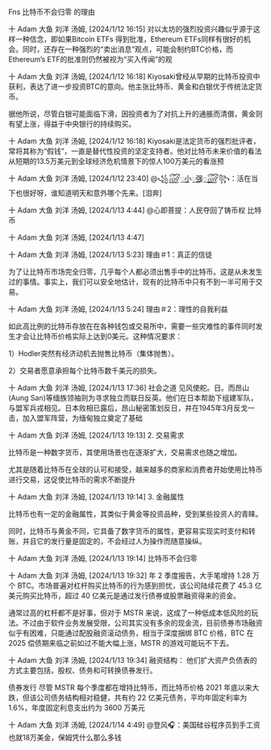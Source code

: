 Fns  比特币不会归零 的理由 

十 Adam 大鱼 刘洋 汤姆, [2024/1/12 16:15]
对以太坊的强烈投资兴趣似乎源于这样一种信念，即如果Bitcoin ETFs 得到批准，Ethereum ETFs同样有很好的机会。同时，还存在一种强烈的“卖出消息”观点，可能会制约BTC价格，而Ethereum’s ETF的批准则仍然被视为“买入传闻”的观

十 Adam 大鱼 刘洋 汤姆, [2024/1/12 16:18]
Kiyosaki曾经从早期的比特币投资中获利，表达了进一步投资BTC的意向。他主张比特币、黄金和白银优于传统法定货币。

据他所说，尽管白银可能面临下滑，因投资者为了对抗上升的通脹而清償，黄金则有望上涨，得益于中央银行的持续购买。

十 Adam 大鱼 刘洋 汤姆, [2024/1/12 16:18]
Kiyosaki是法定货币的强烈批评者，常将其称为“假钱”，一直是替代性投资的坚定支持者。他对比特币未来价值的看法从短期的13.5万美元到全球经济危机情景下的惊人100万美元的看涨预

十 Adam 大鱼 刘洋 汤姆, [2024/1/12 23:40]
@꧁꫞꯭小꯭强꯭꫞꧂：活在当下也很好呀，谁知道明天和意外哪个先来。[泪奔]

十 Adam 大鱼 刘洋 汤姆, [2024/1/13 4:44]
@心即菩提：人民夺回了铸币权  比特币

十 Adam 大鱼 刘洋 汤姆, [2024/1/13 4:47]


十 Adam 大鱼 刘洋 汤姆, [2024/1/13 5:23]
理由＃1：真正的信徒



为了让比特币市场完全归零，几乎每个人都必须出售手中的比特币。这是从未发生过的事情。事实上，我们可以安全地估计，现有的比特币中只有不到一半可用于交易。

十 Adam 大鱼 刘洋 汤姆, [2024/1/13 5:24]
理由＃2：理性的自我利益

如此高比例的比特币存放在在各种钱包或交易所中，需要一些灾难性的事件同时发生才会让比特币价格实际上达到0美元。这种情况要求：

1）Hodler突然有经济动机去抛售比特币（集体抛售）。

2）交易者愿意承担每个比特币数千美元的损失。

十 Adam 大鱼 刘洋 汤姆, [2024/1/13 17:36]
社会之道 见风使舵。日。而昂山(Aung San)等缅族领袖则为寻求独立而联日反英。他们在日本帮助下组建军队，与盟军兵戎相见。日本败相已露后，昂山秘密策划反日，并在1945年3月反戈一击，加入盟军阵营，为缅甸独立奠定了基础

十 Adam 大鱼 刘洋 汤姆, [2024/1/13 19:13]
2. 交易需求

比特币是一种数字货币，其使用场景也在逐渐扩大，交易需求也随之增加。

尤其是随着比特币在全球的认可和接受，越来越多的商家和消费者开始使用比特币进行交易，这促使比特币的需求不断提升

十 Adam 大鱼 刘洋 汤姆, [2024/1/13 19:14]
3. 金融属性

比特币也有一定的金融属性，其类似于黄金等投资品种，受到某些投资人的青睐。

同时，比特币与黄金不同，它具备了数字货币的属性，更容易实现实时支付和转账，并且它的发行量是固定的，不会经过人为操作而随意操纵。

十 Adam 大鱼 刘洋 汤姆, [2024/1/13 19:14]
比特币不会归零

十 Adam 大鱼 刘洋 汤姆, [2024/1/13 19:32]
年 2 季度报告，大手笔增持 1.28 万个 BTC。市场普遍对杠杆购买比特币的行为感到担忧，该公司陆续花费了 45.3 亿美元购买比特币，超过 40 亿美元是通过发行债券或股票融资得来的资金。

通常过高的杠杆都不是好事，但对于 MSTR 来说，这成了一种低成本低风险的玩法。不过由于软件业务发展受限，公司其实没有多余的现金流，目前债券市场融资似乎有困难，只能通过配股融资滚动债务，相当于深度捆绑 BTC 价格，BTC 在 2025 偿债期来临之前如过不能大幅上涨，MSTR 的游戏可能玩不下去。

十 Adam 大鱼 刘洋 汤姆, [2024/1/13 19:34]
融资结构：
他们扩大资产负债表的方式主要包括，股权、债务和可转换债券发行。

债券发行
尽管 MSTR 每个季度都在增持比特币，而比特币价格 2021 年底以来大跌，但该公司债务结构相对稳健，共有约 22 亿美元债务，平均年固定利率为 1.6%，年度固定利息支出约为 3600 万美元

十 Adam 大鱼 刘洋 汤姆, [2024/1/14 4:49]
@登风🎧：美国硅谷程序员到手工资也就18万美金，保姆凭什么那么多钱
